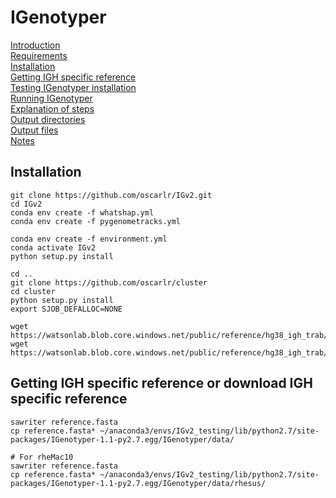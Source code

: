 # IGenotyper

[Introduction](#introduction)  
[Requirements](#requirements)  
[Installation](#installation)  
[Getting IGH specific reference](#getting-igh-specific-reference)<br>
[Testing IGenotyper installation](#testing-igenotyper-installation)<br>
[Running IGenotyper](#running-igenotyper)<br>
[Explanation of steps](#explanation-of-steps)<br>
[Output directories](#output-directories)<br>
[Output files](#output-files)<br>
[Notes](#notes)

## Installation

```
git clone https://github.com/oscarlr/IGv2.git
cd IGv2
conda env create -f whatshap.yml
conda env create -f pygenometracks.yml

conda env create -f environment.yml
conda activate IGv2
python setup.py install

cd ..
git clone https://github.com/oscarlr/cluster
cd cluster
python setup.py install
export SJOB_DEFALLOC=NONE

wget https://watsonlab.blob.core.windows.net/public/reference/hg38_igh_trab/reference.fasta
wget https://watsonlab.blob.core.windows.net/public/reference/hg38_igh_trab/reference.fasta.fai
```

## Getting IGH specific reference or download IGH specific reference

```
sawriter reference.fasta
cp reference.fasta* ~/anaconda3/envs/IGv2_testing/lib/python2.7/site-packages/IGenotyper-1.1-py2.7.egg/IGenotyper/data/

# For rheMac10
sawriter reference.fasta
cp reference.fasta* ~/anaconda3/envs/IGv2_testing/lib/python2.7/site-packages/IGenotyper-1.1-py2.7.egg/IGenotyper/data/rhesus/

```
